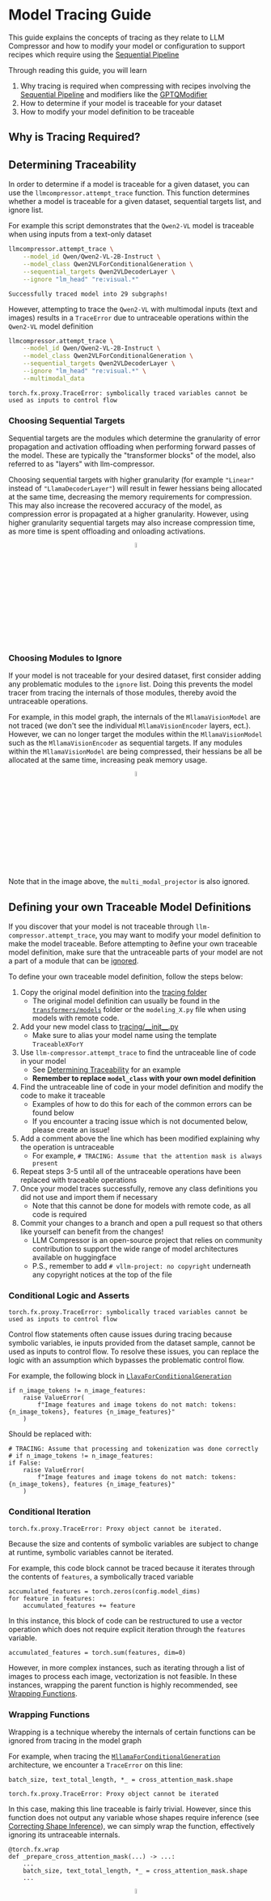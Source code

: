 # Model Tracing Guide #
This guide explains the concepts of tracing as they relate to LLM Compressor and how to
modify your model or configuration to support recipes which require using the 
[Sequential Pipeline](/src/llmcompressor/pipelines/sequential/pipeline.py)

Through reading this guide, you will learn
1. Why tracing is required when compressing with recipes involving the
[Sequential Pipeline](/src/llmcompressor/pipelines/sequential/pipeline.py) and modifiers
like the [GPTQModifier](/src/llmcompressor/modifiers/quantization/gptq/base.py)
2. How to determine if your model is traceable for your dataset
3. How to modify your model definition to be traceable

## Why is Tracing Required? ##



## Determining Traceability ##
In order to determine if a model is traceable for a given dataset, you can use the
`llmcompressor.attempt_trace` function. This function determines whether a model is
traceable for a given dataset, sequential targets list, and ignore list.

For example this script demonstrates that the `Qwen2-VL` model is traceable when
using inputs from a text-only dataset
```bash
llmcompressor.attempt_trace \
    --model_id Qwen/Qwen2-VL-2B-Instruct \
    --model_class Qwen2VLForConditionalGeneration \
    --sequential_targets Qwen2VLDecoderLayer \
    --ignore "lm_head" "re:visual.*"
```
```
Successfully traced model into 29 subgraphs!
```

However, attempting to trace the `Qwen2-VL` with multimodal inputs (text and images)
results in a `TraceError` due to untraceable operations within the `Qwen2-VL` model
definition
```bash
llmcompressor.attempt_trace \
    --model_id Qwen/Qwen2-VL-2B-Instruct \
    --model_class Qwen2VLForConditionalGeneration \
    --sequential_targets Qwen2VLDecoderLayer \
    --ignore "lm_head" "re:visual.*" \
    --multimodal_data
```
```
torch.fx.proxy.TraceError: symbolically traced variables cannot be used as inputs to control flow
```

### Choosing Sequential Targets ###
Sequential targets are the modules which determine the granularity of error propagation
and activation offloading when performing forward passes of the model. These are
typically the "transformer blocks" of the model, also referred to as "layers" with
llm-compressor.

Choosing sequential targets with higher granularity (for example `"Linear"` instead of
`"LlamaDecoderLayer"`) will result in fewer hessians being allocated at the same time,
decreasing the memory requirements for compression. This may also increase the recovered
accuracy of the model, as compression error is propagated at a higher granularity.
However, using higher granularity sequential targets may also increase compression time,
as more time is spent offloading and onloading activations.

<p align="center">
    <img alt="Sequential Targets" src="assets/sequential_targets.jpg" height="5%" />
</p>

### Choosing Modules to Ignore ###
If your model is not traceable for your desired dataset, first consider adding any
problematic modules to the `ignore` list. Doing this prevents the model tracer from
tracing the internals of those modules, thereby avoid the untraceable operations.

For example, in this model graph, the internals of the `MllamaVisionModel` are not
traced (we don't see the individual `MllamaVisionEncoder` layers, ect.). However, we can
no longer target the modules within the `MllamaVisionModel` such as the
`MllamaVisionEncoder` as sequential targets. If any modules within the
`MllamaVisionModel` are being compressed, their hessians be all be allocated at the same
time, increasing peak memory usage.

<p align="center">
    <img alt="Ignored Modules" src="assets/ignored_modules.jpg" height="5%" />
</p>

Note that in the image above, the `multi_modal_projector` is also ignored.

## Defining your own Traceable Model Definitions ##
If you discover that your model is not traceable through `llm-compressor.attempt_trace`,
you may want to modify your model definition to make the model traceable. Before
attempting to ∂efine your own traceable model definition, make sure that the untraceable
parts of your model are not a part of a module that can be [ignored](#choosing-modules-to-ignore).

To define your own traceable model definition, follow the steps below:
1. Copy the original model definition into the [tracing folder](/src/llmcompressor/transformers/tracing/)
    * The original model definition can usually be found in the [`transformers/models`](https://github.com/huggingface/transformers/tree/main/src/transformers/models)
folder or the `modeling_X.py` file when using models with remote code.
2. Add your new model class to [tracing/\_\_init\_\_.py](/src/llmcompressor/transformers/tracing/__init__.py)
    * Make sure to alias your model name using the template `TraceableXForY`
3. Use `llm-compressor.attempt_trace` to find the untraceable line of code in your model
    * See [Determining Traceability](#determining-traceability) for an example
    * **Remember to replace `model_class` with your own model definition**
4. Find the untraceable line of code in your model definition and modify the code to
make it traceable
    * Examples of how to do this for each of the common errors can be found below
    * If you encounter a tracing issue which is not documented below, please create an issue!
5. Add a comment above the line which has been modified explaining why the operation is
untraceable
    * For example, `# TRACING: Assume that the attention mask is always present`
6. Repeat steps 3-5 until all of the untraceable operations have been replaced with
traceable operations
7. Once your model traces successfully, remove any class definitions you did not use and
import them if necessary
    * Note that this cannot be done for models with remote code, as all code is required
8. Commit your changes to a branch and open a pull request so that others like yourself can
benefit from the changes!
    * LLM Compressor is an open-source project that relies on community contribution to
    support the wide range of model architectures available on huggingface
    * P.S., remember to add `# vllm-project: no copyright` underneath any copyright
    notices at the top of the file

### Conditional Logic and Asserts ###
```
torch.fx.proxy.TraceError: symbolically traced variables cannot be used as inputs to control flow
```

Control flow statements often cause issues during tracing because symbolic variables,
ie inputs provided from the dataset sample, cannot be used as inputs to control flow.
To resolve these issues, you can replace the logic with an assumption which bypasses the
problematic control flow.

For example, the following block in [`LlavaForConditionalGeneration`](/src/llmcompressor/transformers/tracing/llava.py)
```python3
if n_image_tokens != n_image_features:
    raise ValueError(
        f"Image features and image tokens do not match: tokens: {n_image_tokens}, features {n_image_features}"
    )
```

Should be replaced with:
```python3
# TRACING: Assume that processing and tokenization was done correctly
# if n_image_tokens != n_image_features:
if False:
    raise ValueError(
        f"Image features and image tokens do not match: tokens: {n_image_tokens}, features {n_image_features}"
    )
```

### Conditional Iteration ###
```
torch.fx.proxy.TraceError: Proxy object cannot be iterated.
```

Because the size and contents of symbolic variables are subject to change at runtime,
symbolic variables cannot be iterated.

For example, this code block cannot be traced because it iterates through the contents
of `features`, a symbolically traced variable
```python3
accumulated_features = torch.zeros(config.model_dims)
for feature in features:
    accumulated_features += feature
```

In this instance, this block of code can be restructured to use a vector operation which
does not require explicit iteration through the `features` variable.
```python3
accumulated_features = torch.sum(features, dim=0)
```

However, in more complex instances, such as iterating through a list of images to
process each image, vectorization is not feasible. In these instances, wrapping the
parent function is highly recommended, see [Wrapping Functions](#wrapping-functions).

### Wrapping Functions ###
Wrapping is a technique whereby the internals of certain functions can be ignored from
tracing in the model graph

For example, when tracing the [`MllamaForConditionalGeneration`](/src/llmcompressor/transformers/tracing/mllama.py)
architecture, we encounter a `TraceError` on this line:
```python3
batch_size, text_total_length, *_ = cross_attention_mask.shape
```
```
torch.fx.proxy.TraceError: Proxy object cannot be iterated
```

In this case, making this line traceable is fairly trivial. However, since this function
does not output any variable whose shapes require inference
(see [Correcting Shape Inference](#correcting-shape-inference)), we can simply wrap the
function, effectively ignoring its untraceable internals.

```python3
@torch.fx.wrap
def _prepare_cross_attention_mask(...) -> ...:
    ...
    batch_size, text_total_length, *_ = cross_attention_mask.shape
    ...
```

<p align="center">
    <img alt="Wrapped Function" src="assets/wrapped_function.jpg" height="5%" />
</p>

Please note that wrapped functions must be defined at the module-level, meaning that
class and instance methods must be hoisted to the module level, see
[Defining Your Own Functions to Wrap](#defining-your-own-functions-to-wrap)

In the future, support will be added for wrapping functions by name rather than
requiring the original function to be redefined. See [_symbolic_trace.py](https://github.com/pytorch/pytorch/blob/main/torch/fx/_symbolic_trace.py#L1246-L1247).

### Defining Your Own Functions to Wrap ###
Wrapping is not limited to functions already defined by the model definition. We can
also write our own functions to wrap if we want to wrap a particular chunk of code or
wrap a function which is defined a non-module level.

For example, this chunk of code iterates through a symbolic variable, which is
[not traceable](#conditional-iteration).
```python3
for idx, feature in enumerate(features):
    process_feature(idx, feature)
```
```
torch.fx.proxy.TraceError: Proxy object cannot be iterated
```

To resolve this, the iteration can be wrapped in a function that will not be traced.
```python3
@torch.fx.wrap
def process_all_features(features):
    for idx, feature in enumerate(features):
        process_feature(idx, feature)

process_all_features(features)
```

Make sure to define your new function at the top module-level and pass in any arguments
required by the function.

### Correcting Shape Inference ###
When tracing with LLM Compressor, the shapes of some variables are assumed based on the
shapes provided by a sample from the dataset. This is done to allow some models which
include basic [Conditional Logic and Asserts](#conditional-logic-and-asserts) to be
traceable without major changes to the model definition.

Shape assumptions are implemented by modifying the `HFProxy` instance, which is used as
a proxy for symbolic variables during tracing. The `_metadata` attribute of the
`HFProxy` instance is assigned to a meta tensor whose shape and dtype correspond to the
assumed shape and dtype of the symbolic variable.

However, there are some instances where the shape inference is not properly
implemented, leading to some variables whose shape is unknown. This can happen if the
proxy variable passes through an ignored module or wrapped function, or if a shape
inference is missing for a particular operation. This is not always a problem, unless
those variables are used for conditional logic later during execution. In these cases,
rather than fixing every instance of condition logic, we can inject our own knowledge of
variable shapes.

For example, when tracing the [LlavaForConditionalGeneration](/src/llmcompressor/transformers/tracing/llava.py)
architecture, we have a function which returns a variable `image_features` whose shape
is unknown (this is because `get_image_features` calls the `self.multi_modal_projector`,
which is typically part of the `ignore` list).
```python3
image_features = self.get_image_features(
    pixel_values=pixel_values,
    vision_feature_layer=vision_feature_layer,
    vision_feature_select_strategy=vision_feature_select_strategy,
)
```

`image_features` is later used for conditional logic, so it would be nice if this
variable had a known shape. Luckily, `get_image_features` includes documentation which
describes the known shape of its output.
```python3
Returns:
    image_features (`torch.Tensor`): Image feature tensor of shape `(num_images, image_length, embed_dim)`).
```

Using this information, we can define our own helper function to install the known shape
information as metadata into the `image_features` variable.
```python3
def maybe_install_metadata_image_features(
    image_features: Union[torch.Tensor, HFProxy],
    pixel_values: Union[torch.Tensor, HFProxy],
    config: LlavaConfig,
) -> Union[torch.Tensor, HFProxy]:
    if isinstance(image_features, HFProxy):
        # (num_images, image_length, embed_dim)
        num_images = pixel_values._metadata.size(0)
        image_length = config.image_seq_length
        embed_dim = config.vision_config.intermediate_size

        original_fn = image_features.tracer.patched_torch_methods["empty"][1]
        metadata = original_fn(
            (num_images, image_length, embed_dim), device=torch.device("meta")
        )
        image_features.install_metadata(metadata)

    return image_features
```

The new function is inserted after the `get_image_features`
```
image_features = self.get_image_features(
    pixel_values=pixel_values,
    vision_feature_layer=vision_feature_layer,
    vision_feature_select_strategy=vision_feature_select_strategy,
)

image_features = maybe_install_metadata_image_features(
    image_features, pixel_values, self.config
)
```

In another example from [LlavaForConditionalGeneration](/src/llmcompressor/transformers/tracing/llava.py),
we find that shape inference for the `torch.Tensor.masked_scatter` function has not been
implemented. We can determine the shape of this function's output by simulating it using
the existing metadata.
```python3
def maybe_install_metadata_inputs_embeds(
    inputs_embeds_masked: Union[torch.Tensor, HFProxy],
    inputs_embeds: Union[torch.Tensor, HFProxy],
    special_image_mask: Union[torch.Tensor, HFProxy],
    image_features: Union[torch.Tensor, HFProxy],
) -> Union[torch.Tensor, HFProxy]:
    if isinstance(inputs_embeds_masked, HFProxy):
        metadata = inputs_embeds._metadata.masked_scatter(
            special_image_mask._metadata.to(bool), image_features._metadata
        )
        inputs_embeds_masked.install_metadata(metadata)

    return inputs_embeds

...
inputs_embeds_masked = inputs_embeds.masked_scatter(special_image_mask, image_features)
inputs_embeds_masked = maybe_install_metadata_inputs_embeds(
    inputs_embeds_masked, inputs_embeds, special_image_mask, image_features
)
...
```

### Ensuring Consistent Data Types ###
```
TypeError: __bool__ should return bool, returned Tensor
```

In rare cases, some variables are assigned to a different type than the type they were
initialized with. This is a problem for the torch.fx tracing module, as the
implementation requires that all variables maintain the same type.

In this case, the variable `legacy_processing` is initially assigned to the `bool` type.
However, it is later reassigned to the type `torch.Tensor[bool]`.
```python3
legacy_processing = False
...
legacy_processing = (
    (input_ids == self.config.image_token_index).sum(1).max() < self.config.image_seq_length
) or (input_ids.shape[-1] == 1 and pixel_values is not None)
```

In this example, we can fix the type of `legacy_processing` by ensuring that the new
assignment matches the original type `bool`.
```python3
legacy_processing = False
...
legacy_processing = (
    (input_ids == self.config.image_token_index).sum(1).max() < self.config.image_seq_length
) or (input_ids.shape[-1] == 1 and pixel_values is not None).item()
```